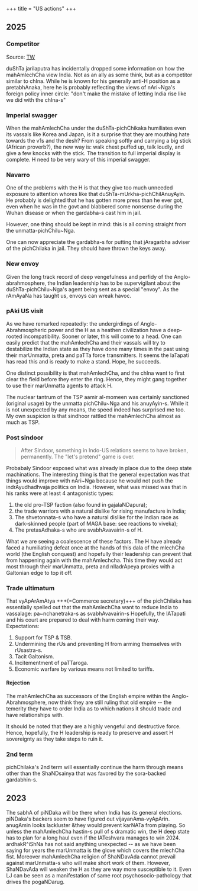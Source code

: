+++
title = "US actions"
+++

## 2025
### Competitor
Source: [TW](https://x.com/blog_supplement/status/1973942591692411137)

duShTa jarilaputra has incidentally dropped some information on how the mahAmlechCha view India. Not as an ally as some think, but as a competitor similar to chIna. While he is known for his generally anti-H position as a pretabhAnaka, here he is probably reflecting the views of nAri~Nga's foreign policy inner circle: "don't make the mistake of letting India rise like we did with the chIna-s"

### Imperial swagger
When the mahAmlechCha under the duShTa-pichChikaka humiliates even its vassals like Korea and Japan, is it a surprise that they are mouthing hate towards the v1s and the desh? From speaking softly and carrying a big stick (African proverb?), the new way is: walk chest puffed up, talk loudly, and give a few knocks with the stick. The transition to full imperial display is complete. H need to be very wary of this imperial swagger.

### Navarro
One of the problems with the H is that they give too much unneeded exposure to attention whores like that duShTa-mUrkha-pichChilAnuyAyin. He probably is delighted that he has gotten more press than he ever got, even when he was in the govt and blabbered some nonsense during the Wuhan disease or when the gardabha-s cast him in jail.

However, one thing should be kept in mind: this is all coming straight from the unmatta-pichChilu~Nga.

One can now appreciate the gardabha-s for putting that jAragarbha adviser of the pichChilaka in jail. They should have thrown the keys away.

### New envoy
Given the long track record of deep vengefulness and perfidy of the Anglo-abrahmosphere, the Indian leadership has to be supervigilant about the duShTa-pichChilu~Nga's agent being sent as a special "envoy". As the rAmAyaNa has taught us, envoys can wreak havoc.

### pAki US visit
As we have remarked repeatedly: the undergirdings of Anglo-Abrahmospheric power and the H as a heathen civilization have a deep-rooted incompatibility. Sooner or later, this will come to a head. One can easily predict that the mahAmlechCha and their vassals will try to destabilize the Indian state as they have done many times in the past using their marUnmatta, preta and paTTa force transmitters. It seems the laTapati has read this and is ready to make a stand. Hope, he succeeds.

One distinct possibility is that mahAmlechCha, and the chIna want to first clear the field before they enter the ring. Hence, they might gang together to use their marUnmatta agents to attack H.

The nuclear tantrum of the TSP aamir al-momeen was certainly sanctioned (original usage) by the unmatta pichChilu~Nga and his anuyAyin-s. While it is not unexpected by any means, the speed indeed has surprised me too. My own suspicion is that sindhoor rattled the mahAmlechCha almost as much as TSP.

### Post sindoor
> After Sindoor, something in Indo-US relations seems to have broken, permanently. The "let's pretend" game is over.

Probabaly Sindoor exposed what was already in place due to the deep state machinations. The interesting thing is that the general expectation was that things would improve with nAri~Nga because he would not push the indrAyudhadhvaja politics on India. However, what was missed was that in his ranks were at least 4 antagonistic types: 

1. the old pro-TSP faction (also found in gajalaNDapura); 
2. the trade warriors with a natural dislike for rising manufacture in India; 
3. The shvetonnata-s who have a natural dislike for the Indian race as dark-skinned people (part of MAGA base: see reactions to viveka); 
4. The pretasAdhaka-s who are svabhAvavairin-s of H.

What we are seeing a coalescence of these factors. The H have already faced a humiliating defeat once at the hands of this dala of the mlechCha world (the English conquest) and hopefully their leadership can prevent that from happening again with the mahAmlechcha. This time they would act most through their marUnmatta, preta and nIladrApeya proxies with a Galtonian edge to top it off.


### Trade ultimatum
That vyApArAmAtya +++(=Commerce secretary)+++ of the pichChilaka has essentially spelled out that the mahAmlechCha want to reduce India to vassalage: pa~nchanetraka-s as svabhAvavairin-s Hopefully, the lATapati and his court are prepared to deal with harm coming their way. Expectations: 

1. Support for TSP & TSB. 
2. Undermining the rUs and preventing H from arming themselves with rUsastra-s. 
3. Tacit Galtonism. 
4. Incitementment of paTTaroga. 
5. Economic warfare by various means not limited to tariffs. 

#### Rejection
The mahAmlechCha as successors of the English empire within the Anglo-Abrahmosphere, now think they are still ruling that old empire -- the temerity they have to order India as to which nations it should trade and have relationships with. 

It should be noted that they are a highly vengeful and destructive force. Hence, hopefully, the H leadership is ready to preserve and assert H sovereignty as they take steps to ruin it.
   
### 2nd term
pichChilaka's 2nd term will essentially continue the harm through means other than the ShaNDsainya that was favored by the sora-backed gardabhin-s.

## 2023
The sabhA of piNDaka will be there when India has its general elections. piNDaka's backers seem to have figured out vijayanAma-vyApArin. anugAmin looks lackluster &they would prevent karNATa from playing. So unless the mahAmlechCha hastin-s pull of s dramatic win, the H deep state has to plan for a long haul even if the lATeshvara manages to win 2024. ardhakR^iShNa has not said anything unexpected -- as we have been saying for years the marUnmatta is the glove which covers the mlechCha fist.  Moreover mahAmlechCha religion of ShaNDavAda cannot prevail against marUnmatta-s who will make short work of them. However, ShaNDavAda will weaken the H as they are way more susceptible to it. Even LJ can be seen as a manifestation of same root psychosocio-pathology that drives the pogaNDarug.



